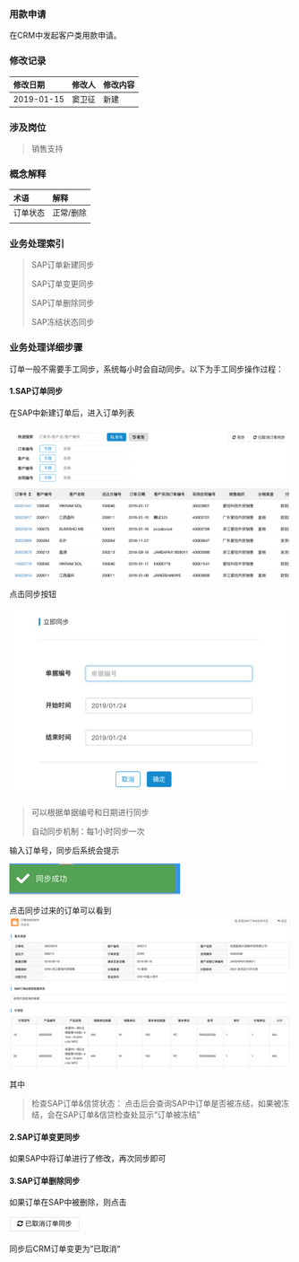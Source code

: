 ### 用款申请

在CRM中发起客户类用款申请。

### 修改记录

| 修改日期 | 修改人 | 修改内容 |
| :--- | :--- | :--- |
| 2019-01-15 | 窦卫征 | 新建 |

### 涉及岗位

> 销售支持

### 概念解释

| 术语 | 解释 |
| :--- | :--- |
| 订单状态 | 正常/删除 |
|  |  |

### 业务处理索引

> SAP订单新建同步
>
> SAP订单变更同步
>
> SAP订单删除同步
>
> SAP冻结状态同步

### 业务处理详细步骤

订单一般不需要手工同步，系统每小时会自动同步。以下为手工同步操作过程：

#### 1.SAP订单同步

在SAP中新建订单后，进入订单列表

![](/assets/ddtban221.png)

点击同步按钮

![](/assets/xjddtb1202.png)

> 可以根据单据编号和日期进行同步
>
> 自动同步机制：每1小时同步一次

输入订单号，同步后系统会提示

![](/assets/tbcgtx1203.png)

点击同步过来的订单可以看到![](/assets/ddxqy1204.png)

其中

> 检查SAP订单&信贷状态： 点击后会查询SAP中订单是否被冻结，如果被冻结，会在SAP订单&信贷检查处显示“订单被冻结”

#### 2.SAP订单变更同步

如果SAP中将订单进行了修改，再次同步即可

#### 3.SAP订单删除同步

如果订单在SAP中被删除，则点击

![](/assets/yqxddtban1206.png)

同步后CRM订单变更为”已取消“

